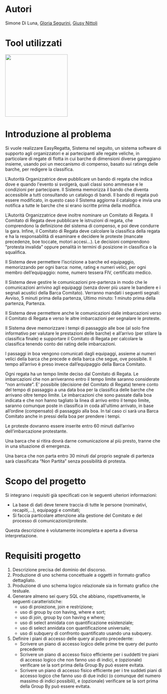 # Autori

Simone Di Luna, [Gloria Segurini](https://github.com/GloriaSegurini), [Giusy Nittoli](https://github.com/Giusynit)

# Tool utilizzati

<a href="https://www.visual-paradigm.com/">
  <img src="https://cdn-images.visual-paradigm.com/media/vplogo_300.png" width="200"/>
</a>

# Introduzione al problema

Si vuole realizzare EasyRegatta, Sistema nel seguito, un sistema software di supporto agli organizzatori e ai partecipanti alle regate veliche, in particolare di regate di flotta in cui barche di dimensioni diverse gareggiano insieme, usando poi un meccanismo di compenso, basato sui ratings delle barche, per redigere la classifica.

L’Autorità Organizzatrice deve pubblicare un bando di regata che indica dove e quando l'evento si svolgerà, quali classi sono ammesse e le condizioni per partecipare. Il Sistema memorizza il bando che diventa accessibile a tutti consultando un catalogo di bandi. Il bando di regata può essere modificato, in questo caso il Sistema aggiorna il catalogo e invia una notifica a tutte le barche che si erano iscritte prima della modifica.

L’Autorità Organizzatrice deve inoltre nominare un Comitato di Regata. Il Comitato di Regata deve pubblicare le istruzioni di regata, che comprendono la definizione del sistema di compenso, e poi deve condurre la gara. Infine, il Comitato di Regata deve calcolare la classifica della regata e ha la responsabilità di esaminare e decidere le proteste (mancate precedenze, boe toccate, motori accesi…). Le decisioni comprendono “protesta invalida” oppure penalità in termini di posizione in classifica o la squalifica.

Il Sistema deve permettere l’iscrizione a barche ed equipaggio, memorizzando per ogni barca: nome, rating e numeri velici, per ogni membro dell’equipaggio: nome, numero tessera FIV, certificato medico.

Il Sistema deve gestire le comunicazioni pre-partenza in modo che le comunicazioni arrivino agli equipaggi (senza dover più usare le bandiere e i segnali acustici della Barca Comitato). Verranno mandati i seguenti segnali: Avviso, 5 minuti prima della partenza, Ultimo minuto: 1 minuto prima della partenza, Partenza.

Il Sistema deve permettere anche le comunicazioni dalle imbarcazioni verso il Comitato di Regata e verso le altre imbarcazioni per segnalare le proteste.

Il Sistema deve memorizzare i tempi di passaggio alle boe (al solo fine informativo per valutare le prestazioni delle barche) e all’arrivo (per stilare la classifica finale) e supportare il Comitato di Regata per calcolare la classifica tenendo conto dei rating delle imbarcazioni.

I passaggi in boa vengono comunicati dagli equipaggi, assieme ai numeri velici della barca che precede e della barca che segue, ove possibile. Il tempo all’arrivo è preso invece dall’equipaggio della Barca Comitato.

Ogni regata ha un tempo limite deciso dal Comitato di Regata. Le imbarcazioni che non arriveranno entro il tempo limite saranno considerate “non arrivate”. E’ possibile (decisione del Comitato di Regata) tenere conto del tempo di passaggio a una data boa per la classifica delle barche che arrivano oltre tempo limite. Le imbarcazioni che sono passate dalla boa indicata e che non hanno tagliato la linea di arrivo entro il tempo limite, saranno comunque poste in classifica in coda all'ultimo arrivato, in base all’ordine (compensato) di passaggio alla boa. In tal caso ci sarà una Barca Comitato anche in pressi della boa per prendere i tempi.

Le proteste dovranno essere inserite entro 60 minuti dall’arrivo dell’imbarcazione protestante.

Una barca che si ritira dovrà darne comunicazione al più presto, tranne che in una situazione di emergenza.

Una barca che non parta entro 30 minuti dal proprio segnale di partenza sarà classificata “Non Partita” senza possibilità di protesta.

# Scopo del progetto

Si integrano i requisiti già specificati con le seguenti ulteriori informazioni:
* La base di dati deve tenere traccia di tutte le persone (nominativi, recapiti,...), equipaggi e comitati;
* Si faccia particolare attenzione alla gestione del Comitato e del processo di comunicazioni/proteste.

Questa descrizione è volutamente incompleta e aperta a diversa interpretazione.

# Requisiti progetto

1. Descrizione precisa del dominio del discorso.
2. Produzione di uno schema concettuale a oggetti in formato grafico dettagliato.
3. Produzione di uno schema logico relazionale sia in formato grafico che testuale.
4. Generare almeno sei query SQL che abbiano, rispettivamente, le seguenti caratteristiche:
    - uso di proiezione, join e restrizione;
    - uso di group by con having, where e sort;
    - uso di join, group by con having e where;
    - uso di select annidata con quantificazione esistenziale;
    - uso di select annidata con quantificazione universale;
    - uso di subquery di confronto quantificato usando una subquery.
5. Definire i piani di accesso delle query al punto precedente:
    - Scrivere un piano di accesso logico delle prime tre query del punto precedente
    - Scrivere un piano di accesso fisico efficiente per i suddetti tre piani di accesso logico che non fanno uso di indici, e (opzionale) verificare se la sort prima della Group By può essere evitata.
    - Scrivere un piano di accesso fisico efficiente per i tre suddeti piani di accesso logico che fanno uso di due indici (o comunque del numero massimo di indici possibili), e (opzionale) verificare se la sort prima della Group By può essere evitata.


